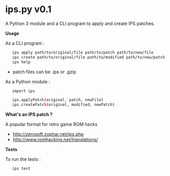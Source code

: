 ips.py v0.1 
===========
A Python 3 module and a CLI program to apply and create IPS patches.

__Usage__

As a CLI program :
```bash
   ips apply path/to/original/file path/to/patch path/to/new/file
   ips create path/to/original/file path/to/modified path/to/new/patch
   ips help
```
* patch files can be .ips or .gzip


As a Python module :
```bash
   import ips

   ips.applyPatch(original, patch, newFile)
   ips.createPatch(original, modified, newPatch)
```

__What's an IPS patch ?__

A popular format for retro game ROM hacks
* http://zerosoft.zophar.net/ips.php
* http://www.romhacking.net/translations/

__Tests__

To run the tests :
```bash
   ips test
```
